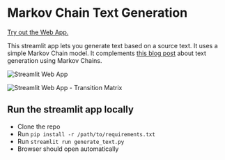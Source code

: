 # Markov Chain Text Generation

[Try out the Web App.](https://marcjulianschwarz-markov-chain-text-genera-generate-text-m4bkd9.streamlitapp.com/)

This streamlit app lets you generate text based on a source text. It uses a simple Markov Chain model.
It complements [this blog post]() about text generation using Markov Chains.

![Streamlit Web App](https://user-images.githubusercontent.com/67844154/182233104-96945c7b-f478-4454-88d7-a2d0a7497bf5.jpg)

![Streamlit Web App - Transition Matrix](https://user-images.githubusercontent.com/67844154/182233113-68054570-dbc8-4787-9e5a-6c53ba30fab3.jpg)



## Run the streamlit app locally

- Clone the repo
- Run `pip install -r /path/to/requirements.txt`
- Run `streamlit run generate_text.py`
- Browser should open automatically

